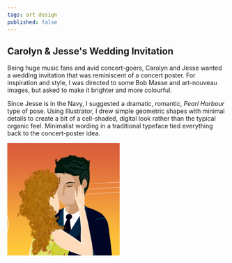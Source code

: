 ```yaml
---
tags: art design
published: false
---
```


<article>
<h1>Carolyn & Jesse's Wedding Invitation</h1>
<section>
<p>Being huge music fans and avid concert-goers, Carolyn and Jesse wanted a wedding invitation that was reminiscent of a concert poster. For inspiration and style, I was directed to some Bob Masse and art-nouveau images, but asked to make it brighter and more colourful.</p>
<p>Since Jesse is in the Navy, I suggested a dramatic, romantic, <em>Pearl Harbour</em> type of pose. Using Illustrator, I drew simple geometric shapes with minimal details to create a bit of a cell-shaded, digital look rather than the typical organic feel. Minimalist wording in a traditional typeface tied everything back to the concert-poster idea.</p>
</section>
<aside><a href="images/carolynJesse.png" class="fancybox" title="Carolyn & Jesse's Wedding Invitation"><img src="images/carolynJesse-thumb.jpg" width="258" height="258"></a></aside>
</article>
<div class="clear"></div>
